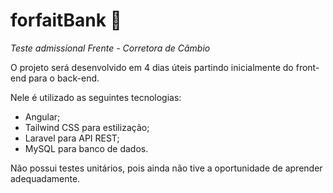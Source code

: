 # forfaitBank 💸

*Teste admissional Frente - Corretora de Cãmbio*

O projeto será desenvolvido em 4 dias úteis partindo inicialmente do front-end para o back-end.

Nele é utilizado as seguintes tecnologias:

- Angular;
- Tailwind CSS para estilização;
- Laravel para API REST;
- MySQL para banco de dados.

Não possui testes unitários, pois ainda não tive a oportunidade de aprender adequadamente.
